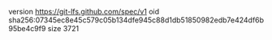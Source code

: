 version https://git-lfs.github.com/spec/v1
oid sha256:07345ec8e45c579c05b134dfe945c88d1db51850982edb7e424df6b95be4c9f9
size 3721

